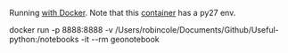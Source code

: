 Running [with Docker](https://github.com/OpenGeoscience/geonotebook/tree/master/devops/docker). Note that this [container](https://github.com/OpenGeoscience/geonotebook/blob/master/Dockerfile) has a py27 env. 

docker run -p 8888:8888 -v /Users/robincole/Documents/Github/Useful-python:/notebooks  -it --rm geonotebook